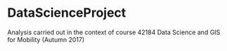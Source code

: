 # DataScienceProject
Analysis carried out in the context of course 42184 Data Science and GIS for Mobility (Autumn 2017)
